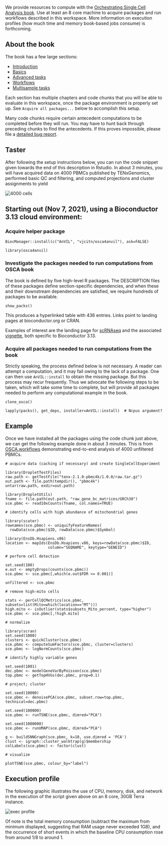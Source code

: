 
We provide resources to compute with the [Orchestrating Single Cell Analysis book](http://bioconductor.org/books/3.13/OSCA/).  Use at least an 8 core machine to
acquire packages and run workflows described in this workspace.  More information on execution profiles (how much time and memory  book-based jobs consume) is
forthcoming.

## About the book

The book has a few large sections:

- [Introduction](http://bioconductor.org/books/3.13/OSCA.intro)
- [Basics](http://bioconductor.org/books/3.13/OSCA.basic)
- [Advanced tasks](http://bioconductor.org/books/3.13/OSCA.advanced)
- [Workflows](http://bioconductor.org/books/3.13/OSCA.workflows)
- [Multisample tasks](http://bioconductor.org/books/3.13/OSCA.multisample)

Each section has multiple chapters and code chunks that you will be able to evaluate in this workspace, once the
package environment is properly set up.  See `Acquire all packages...` below to accomplish this setup.

Many code chunks require certain antecedent computations to be completed before they will run.
You may have to hunt back through preceding chunks to find the antecedents.  If this proves
impossible, please file a [detailed bug report](https://github.com/vjcitn/osca4anvil/issues/new).

## Taster

After following the setup instructions below, you can run the code snippet given towards the end of this
description in Rstudio.  In about 3 minutes, you will have acquired data on 4000 PBMCs published by TENxGenomics,
performed basic QC and filtering, and computed projections and cluster assignments to yield

![4000 cells](https://storage.googleapis.com/bioc-anvil-images/demoTSNE.png)

## Starting out (Nov 7, 2021), using a Bioconductor 3.13 cloud environment: 

### Acquire helper package

```
BiocManager::install(c("AnVIL", "vjcitn/osca4anvil"), ask=FALSE)

library(osca4anvil)
```

### Investigate the packages needed to run computations from OSCA book

The book is defined by five high-level R packages.  The DESCRIPTION files of these packages
define section-specific dependencies, and when these and their downstream dependencies
are satisfied,  we require hundreds of packages to be available.

```
show_packs()
```

This produces a hyperlinked table with 436 entries.  Links point to landing pages at bioconductor.org or CRAN.

Examples of interest are the landing page for [scRNAseq](https://bioconductor.org/packages/3.13/data/experiment/html/scRNAseq.html) and the
associated [vignette](https://bioconductor.org/packages/3.13/data/experiment/vignettes/scRNAseq/inst/doc/scRNAseq.html), both specific to
Bioconductor 3.13.

### Acquire all packages needed to run computations from the book

Strictly speaking, the process defined below is not necessary.  A reader can attempt a computation,
and it may fail owing to the lack of a package.  One can then use `AnVIL::install` to obtain
the missing package.  But this process may recur frequently.  Thus we advocate the following
steps to be taken, which will take some time to complete, but will provide all packages
needed to perform any computational example in the book.

```
clone_osca()

lapply(packs(), get_deps, installer=AnVIL::install)  # Ncpus argument?
```

## Example

Once we have installed all the packages using the code chunk just above, we can get the following
example done in about 3 minutes.  This is from [OSCA.workflows](http://bioconductor.org/books/3.13/OSCA.workflows/unfiltered-human-pbmcs-10x-genomics.html#unfiltered-human-pbmcs-10x-genomics) demonstrating end-to-end
analysis of 4000 unfiltered PBMCs.

```
# acquire data (caching if necessary) and create SingleCellExperiment

library(DropletTestFiles)
raw.path <- getTestFile("tenx-2.1.0-pbmc4k/1.0.0/raw.tar.gz")
out.path <- file.path(tempdir(), "pbmc4k")
untar(raw.path, exdir=out.path)

library(DropletUtils)
fname <- file.path(out.path, "raw_gene_bc_matrices/GRCh38")
sce.pbmc <- read10xCounts(fname, col.names=TRUE)

# identify cells with high abundance of mitochondrial genes

library(scater)
rownames(sce.pbmc) <- uniquifyFeatureNames(
  rowData(sce.pbmc)$ID, rowData(sce.pbmc)$Symbol)

library(EnsDb.Hsapiens.v86)
location <- mapIds(EnsDb.Hsapiens.v86, keys=rowData(sce.pbmc)$ID, 
                   column="SEQNAME", keytype="GENEID")

# perform cell detection

set.seed(100)
e.out <- emptyDrops(counts(sce.pbmc))
sce.pbmc <- sce.pbmc[,which(e.out$FDR <= 0.001)]

unfiltered <- sce.pbmc

# remove high-mito cells

stats <- perCellQCMetrics(sce.pbmc, subsets=list(Mito=which(location=="MT")))
high.mito <- isOutlier(stats$subsets_Mito_percent, type="higher")
sce.pbmc <- sce.pbmc[,!high.mito]

# normalize

library(scran)
set.seed(1000)
clusters <- quickCluster(sce.pbmc)
sce.pbmc <- computeSumFactors(sce.pbmc, cluster=clusters)
sce.pbmc <- logNormCounts(sce.pbmc)

# identify highly variable genes

set.seed(1001)
dec.pbmc <- modelGeneVarByPoisson(sce.pbmc)
top.pbmc <- getTopHVGs(dec.pbmc, prop=0.1)

# project; cluster

set.seed(10000)
sce.pbmc <- denoisePCA(sce.pbmc, subset.row=top.pbmc, technical=dec.pbmc)

set.seed(100000)
sce.pbmc <- runTSNE(sce.pbmc, dimred="PCA")

set.seed(1000000)
sce.pbmc <- runUMAP(sce.pbmc, dimred="PCA")

g <- buildSNNGraph(sce.pbmc, k=10, use.dimred = 'PCA')
clust <- igraph::cluster_walktrap(g)$membership
colLabels(sce.pbmc) <- factor(clust)

# visualize

plotTSNE(sce.pbmc, colour_by="label")

```

## Execution profile

The following graphic illustrates the use of CPU, memory, disk, and network in the
execution of the script given above on an 8 core, 30GB Terra instance.

![exec profile](https://storage.googleapis.com/bioc-anvil-images/prof1.png)

Of note is the total memory consumption (subtract the maximum from minimum
displayed, suggesting that RAM usage never exceeded 1GB), and the occurrence of
short events in which the baseline CPU consumption rose from around 1/8 to around 1.

